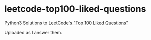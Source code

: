 # leetcode-top100-liked-questions
Python3 Solutions to [LeetCode's "Top 100 Liked Questions"](https://leetcode.com/problem-list/79h8rn6/)

Uploaded as I answer them.
